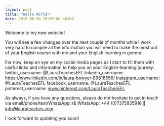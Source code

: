 ```yaml
---
layout: post
title: "Hello World!"
date: 2019-08-30 15:00:00 +0100
---
```


Welcome to my new website!

You will see a few changes over the next couple of months while I work very hard to compile all the information you will need to make the most out of your English course with me and your English learning in general.

For now, keep an eye on my social media pages as I start to fill them with useful links and information to help you on your English-learning journey.
twitter_username: @LauraTeachesEFL
linkedin_username: https://www.linkedin.com/in/laura-bowyer-89618556/
instagram_username: @LauraTeachesEFL
facebook_username: @LauraTeachesEFL
pinterest_username: www.pinterest.com/LauraTeachesEFL



As always, if you have any questions, please do not hesitate to get in touch via email/phone/text/WhatsApp:
📞& WhatsApp:   +44 (0)7375835916
📧              info@laurateaches.com

I look forward to updating you soon!
